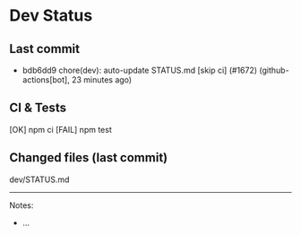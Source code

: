 # Dev Status

## Last commit
- bdb6dd9 chore(dev): auto-update STATUS.md [skip ci] (#1672) (github-actions[bot], 23 minutes ago)
## CI & Tests
[OK] npm ci
[FAIL] npm test

## Changed files (last commit)
dev/STATUS.md

---
Notes:
- ...
